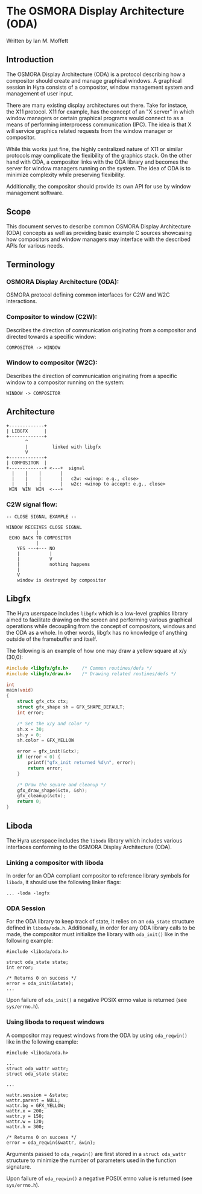 # The OSMORA Display Architecture (ODA)

Written by Ian M. Moffett

## Introduction

The OSMORA Display Architecture (ODA) is a protocol describing how
a compositor should create and manage graphical windows. A graphical
session in Hyra consists of a compositor, window management system and
management of user input.

There are many existing display architectures out there. Take for instace, the X11
protocol. X11 for example, has the concept of an "X server" in which window managers
or certain graphical programs would connect to as a means of performing interprocess
communication (IPC). The idea is that X will service graphics related requests from
the window manager or compositor.

While this works just fine, the highly centralized nature of X11 or similar protocols
may complicate the flexibility of the graphics stack. On the other hand with ODA, a
compositor links with the ODA library and becomes the server for window managers running
on the system. The idea of ODA is to minimize complexity while preserving flexibility.

Additionally, the compositor should provide its own API for use by window management
software.

## Scope

This document serves to describe common OSMORA Display Architecture (ODA) concepts
as well as providing basic example C sources showcasing how compositors and window
managers may interface with the described APIs for various needs.

## Terminology

### OSMORA Display Architecture (ODA):

OSMORA protocol defining common interfaces for C2W and
W2C interactions.

### Compositor to window (C2W):

Describes the direction of communication originating from
a compositor and directed towards a specific window:

``COMPOSITOR -> WINDOW``

### Window to compositor (W2C):

Describes the direction of communication originating from
a specific window to a compositor running on the system:

``WINDOW -> COMPOSITOR``

## Architecture

```
+-------------+
| LIBGFX      |
+-------------+
       ^
       |         linked with libgfx
       V
+-------------+
| COMPOSITOR  |
+-------------+ <---+  signal
  |    |    |       |
  |    |    |       |   c2w: <winop: e.g., close>
  |    |    |       |   w2c: <winop to accept: e.g., close>
 WIN  WIN  WIN  <---+
```

### C2W signal flow:

```
-- CLOSE SIGNAL EXAMPLE --

WINDOW RECEIVES CLOSE SIGNAL
           |
 ECHO BACK TO COMPOSITOR
           |
    YES ---+--- NO
    |           |
    |           V
    |           nothing happens
    |
    V
    window is destroyed by compositor
```

## Libgfx

The Hyra userspace includes ``libgfx`` which is a low-level graphics library aimed
to facilitate drawing on the screen and performing various graphical operations while
decoupling from the concept of compositors, windows and the ODA as a whole. In other words,
libgfx has no knowledge of anything outside of the framebuffer and itself.

The following is an example of how one may draw a yellow square at
x/y (30,0):

```c
#include <libgfx/gfx.h>     /* Common routines/defs */
#include <libgfx/draw.h>    /* Drawing related routines/defs */

int
main(void)
{
    struct gfx_ctx ctx;
    struct gfx_shape sh = GFX_SHAPE_DEFAULT;
    int error;

    /* Set the x/y and color */
    sh.x = 30;
    sh.y = 0;
    sh.color = GFX_YELLOW

    error = gfx_init(&ctx);
    if (error < 0) {
        printf("gfx_init returned %d\n", error);
        return error;
    }

    /* Draw the square and cleanup */
    gfx_draw_shape(&ctx, &sh);
    gfx_cleanup(&ctx);
    return 0;
}
```

## Liboda

The Hyra userspace includes the ``liboda`` library which includes various
interfaces conforming to the OSMORA Display Architecture (ODA).

### Linking a compositor with liboda

In order for an ODA compliant compositor to reference library
symbols for ``liboda``, it should use the following linker flags:

``... -loda -logfx``

### ODA Session

For the ODA library to keep track of state, it relies on an ``oda_state``
structure defined in ``liboda/oda.h``. Additionally, in order for any ODA
library calls to be made, the compositor must initialize the library with
``oda_init()`` like in the following example:

```
#include <liboda/oda.h>

struct oda_state state;
int error;

/* Returns 0 on success */
error = oda_init(&state);
...
```

Upon failure of ``oda_init()`` a negative POSIX errno value
is returned (see ``sys/errno.h``).

### Using liboda to request windows

A compositor may request windows from the ODA by using
``oda_reqwin()`` like in the following example:

```
#include <liboda/oda.h>

...
struct oda_wattr wattr;
struct oda_state state;

...

wattr.session = &state;
wattr.parent = NULL;
wattr.bg = GFX_YELLOW;
wattr.x = 200;
wattr.y = 150;
wattr.w = 120;
wattr.h = 300;

/* Returns 0 on success */
error = oda_reqwin(&wattr, &win);
```

Arguments passed to ``oda_reqwin()`` are first stored in a ``struct oda_wattr``
structure to minimize the number of parameters used in the function signature.

Upon failure of ``oda_reqwin()`` a negative POSIX errno value
is returned (see ``sys/errno.h``).
